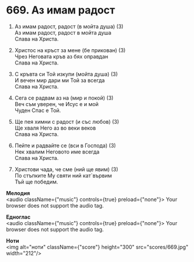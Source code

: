 # 669. Аз имам радост  

1. Аз имам радост, радост (в мойта душа) (3)  
Аз имам радост, радост в мойта душа  
Слава на Христа.  

2. Христос на кръст за мене (бе прикован) (3)  
Чрез Неговата кръв аз бях оправдан  
Слава на Христа.  

3. С кръвта си Той изкупи (мойта душа) (3)  
И вечен мир дари ми Той за всегда  
Слава на Христа.  

4. Сега се радвам аз на (мир и покой) (3)  
Веч съм уверен, че Исус е и мой  
Чуден Спас е Той.  

5. Ще пея химни с радост (и със любов) (3)  
Ще хваля Него аз во веки веков  
Слава на Христа.  

6. Пейте и радвайте се (вси в Господа) (3)  
Нек хвалим Неговото име всегда  
Слава на Христа.  

7. Христови чада, че сме (ний ще явим) (3)  
По стъпките Му святи ний кат`вървим  
Тъй ще победим.  

__Мелодия__  
<audio className={"music"} controls={true} preload={"none"}><source src="mp3/669.mp3" type="audio/mpeg"/>
Your browser does not support the audio tag.
</audio>  

__Едноглас__  
<audio className={"music"} controls={true} preload={"none"}><source src="transp/669.mp3" type="audio/mpeg"/>
Your browser does not support the audio tag.
</audio>  

__Ноти__  
<img alt="ноти" className={"score"} height="300" src="scores/669.jpg" width="212"/>
